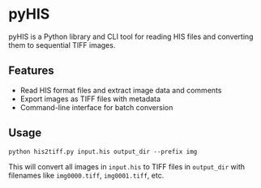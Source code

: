 # pyHIS

pyHIS is a Python library and CLI tool for reading HIS files and converting them to sequential TIFF images.

## Features
- Read HIS format files and extract image data and comments
- Export images as TIFF files with metadata
- Command-line interface for batch conversion

## Usage
```
python his2tiff.py input.his output_dir --prefix img
```
This will convert all images in `input.his` to TIFF files in `output_dir` with filenames like `img0000.tiff`, `img0001.tiff`, etc.